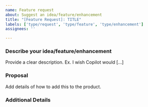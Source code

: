 ```yaml
---
name: Feature request
about: Suggest an idea/feature/enhancement
title: "[Feature Request]: TITLE"
labels: ['type/request', 'type/feature', 'type/enhancement']
assignees: ''

---
```


<!-- Make sure we don't have an existing Issue for the feature you are requesting (both open and closed). -->

### Describe your idea/feature/enhancement

Provide a clear description. Ex. I wish Copilot would [...]

### Proposal

Add details of how to add this to the product.

### Additional Details